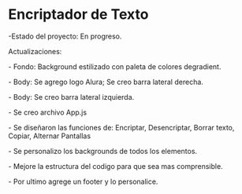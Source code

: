 <h1>Encriptador de Texto</h1>
-Estado del proyecto: En progreso.
<p>Actualizaciones:</p>
<p>- Fondo: Background estilizado con paleta de colores degradient.</p>
<p>- Body: Se agrego logo Alura; Se creo barra lateral derecha.</p>
<p>- Body: Se creo barra lateral izquierda.</p>
<p>- Se creo archivo App.js</p>
<p>- Se diseñaron las funciones de: Encriptar, Desencriptar, Borrar texto, Copiar, Alternar Pantallas</p>
<p>- Se personalizo los backgrounds de todos los elementos.</p>
<p>- Mejore la estructura del codigo para que sea mas comprensible.</p>
<p>- Por ultimo agrege un footer y lo personalice.</p>
